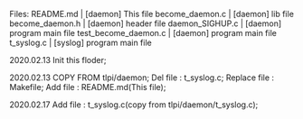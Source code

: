 Files:
	README.md		| [daemon] This file
	become_daemon.c		| [daemon] lib file
	become_daemon.h		| [daemon] header file
	daemon_SIGHUP.c		| [daemon] program main file
	test_become_daemon.c	| [daemon] program main file
	t_syslog.c		| [syslog] program main file


2020.02.13	Init this floder;

2020.02.13 	COPY FROM tlpi/daemon;
		Del file : t_syslog.c;
		Replace file : Makefile;
		Add file : README.md(This file);

2020.02.17	Add file : t_syslog.c(copy from tlpi/daemon/t_syslog.c);


